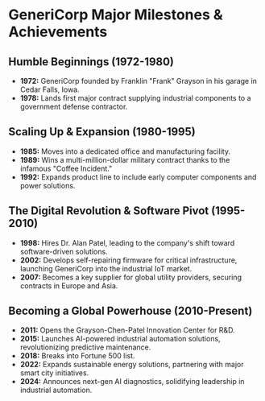 # **GeneriCorp Major Milestones & Achievements**

## **Humble Beginnings (1972-1980)**
- **1972:** GeneriCorp founded by Franklin "Frank" Grayson in his garage in Cedar Falls, Iowa.  
- **1978:** Lands first major contract supplying industrial components to a government defense contractor.  

## **Scaling Up & Expansion (1980-1995)**
- **1985:** Moves into a dedicated office and manufacturing facility.  
- **1989:** Wins a multi-million-dollar military contract thanks to the infamous "Coffee Incident."  
- **1992:** Expands product line to include early computer components and power solutions.  

## **The Digital Revolution & Software Pivot (1995-2010)**
- **1998:** Hires Dr. Alan Patel, leading to the company's shift toward software-driven solutions.  
- **2002:** Develops self-repairing firmware for critical infrastructure, launching GeneriCorp into the industrial IoT market.  
- **2007:** Becomes a key supplier for global utility providers, securing contracts in Europe and Asia.  

## **Becoming a Global Powerhouse (2010-Present)**
- **2011:** Opens the Grayson-Chen-Patel Innovation Center for R&D.  
- **2015:** Launches AI-powered industrial automation solutions, revolutionizing predictive maintenance.  
- **2018:** Breaks into Fortune 500 list.  
- **2022:** Expands sustainable energy solutions, partnering with major smart city initiatives.  
- **2024:** Announces next-gen AI diagnostics, solidifying leadership in industrial automation.  